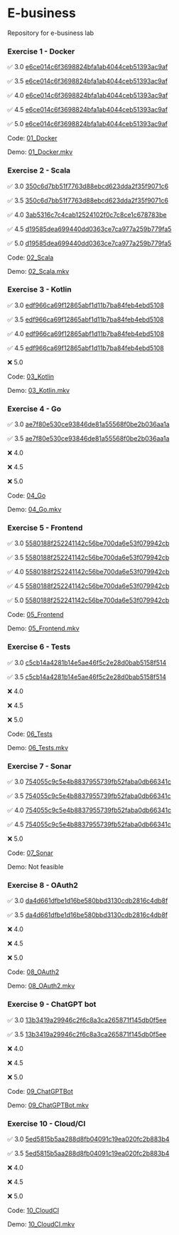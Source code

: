 # E-business
Repository for e-business lab

### Exercise 1 - Docker

✅ 3.0 [e6ce014c6f3698824bfa1ab4044ceb51393ac9af](https://github.com/MajkeIos/E-business/commit/e6ce014c6f3698824bfa1ab4044ceb51393ac9af)

✅ 3.5 [e6ce014c6f3698824bfa1ab4044ceb51393ac9af](https://github.com/MajkeIos/E-business/commit/e6ce014c6f3698824bfa1ab4044ceb51393ac9af)

✅ 4.0 [e6ce014c6f3698824bfa1ab4044ceb51393ac9af](https://github.com/MajkeIos/E-business/commit/e6ce014c6f3698824bfa1ab4044ceb51393ac9af)

✅ 4.5 [e6ce014c6f3698824bfa1ab4044ceb51393ac9af](https://github.com/MajkeIos/E-business/commit/e6ce014c6f3698824bfa1ab4044ceb51393ac9af)

✅ 5.0 [e6ce014c6f3698824bfa1ab4044ceb51393ac9af](https://github.com/MajkeIos/E-business/commit/e6ce014c6f3698824bfa1ab4044ceb51393ac9af)

Code: [01_Docker](01_Docker)

Demo: [01_Docker.mkv](demos/01_Docker.mkv)

### Exercise 2 - Scala

✅ 3.0 [350c6d7bb51f7763d88ebcd623dda2f35f9071c6](https://github.com/MajkeIos/E-business/commit/350c6d7bb51f7763d88ebcd623dda2f35f9071c6)

✅ 3.5 [350c6d7bb51f7763d88ebcd623dda2f35f9071c6](https://github.com/MajkeIos/E-business/commit/350c6d7bb51f7763d88ebcd623dda2f35f9071c6)

✅ 4.0 [3ab5316c7c4cab12524102f0c7c8ce1c678783be](https://github.com/MajkeIos/E-business/commit/3ab5316c7c4cab12524102f0c7c8ce1c678783be)

✅ 4.5 [d19585dea699440dd0363ce7ca977a259b779fa5](https://github.com/MajkeIos/E-business/commit/d19585dea699440dd0363ce7ca977a259b779fa5)

✅ 5.0 [d19585dea699440dd0363ce7ca977a259b779fa5](https://github.com/MajkeIos/E-business/commit/d19585dea699440dd0363ce7ca977a259b779fa5)

Code: [02_Scala](02_Scala)

Demo: [02_Scala.mkv](demos/02_Scala.mkv)

### Exercise 3 - Kotlin

✅ 3.0 [edf966ca69f12865abf1d11b7ba84feb4ebd5108](https://github.com/MajkeIos/E-business/commit/edf966ca69f12865abf1d11b7ba84feb4ebd5108)

✅ 3.5 [edf966ca69f12865abf1d11b7ba84feb4ebd5108](https://github.com/MajkeIos/E-business/commit/edf966ca69f12865abf1d11b7ba84feb4ebd5108)

✅ 4.0 [edf966ca69f12865abf1d11b7ba84feb4ebd5108](https://github.com/MajkeIos/E-business/commit/edf966ca69f12865abf1d11b7ba84feb4ebd5108)

✅ 4.5 [edf966ca69f12865abf1d11b7ba84feb4ebd5108](https://github.com/MajkeIos/E-business/commit/edf966ca69f12865abf1d11b7ba84feb4ebd5108)

❌ 5.0 

Code: [03_Kotlin](03_Kotlin)

Demo: [03_Kotlin.mkv](demos/03_Kotlin.mkv)

### Exercise 4 - Go

✅ 3.0 [ae7f80e530ce93846de81a55568f0be2b036aa1a](https://github.com/MajkeIos/E-business/commit/ae7f80e530ce93846de81a55568f0be2b036aa1a)

✅ 3.5 [ae7f80e530ce93846de81a55568f0be2b036aa1a](https://github.com/MajkeIos/E-business/commit/ae7f80e530ce93846de81a55568f0be2b036aa1a)

❌ 4.0 

❌ 4.5 

❌ 5.0 

Code: [04_Go](04_Go)

Demo: [04_Go.mkv](demos/04_Go.mkv)

### Exercise 5 - Frontend

✅ 3.0 [5580188f252241142c56be700da6e53f079942cb](https://github.com/MajkeIos/E-business/commit/5580188f252241142c56be700da6e53f079942cb)

✅ 3.5 [5580188f252241142c56be700da6e53f079942cb](https://github.com/MajkeIos/E-business/commit/5580188f252241142c56be700da6e53f079942cb)

✅ 4.0 [5580188f252241142c56be700da6e53f079942cb](https://github.com/MajkeIos/E-business/commit/5580188f252241142c56be700da6e53f079942cb)

✅ 4.5 [5580188f252241142c56be700da6e53f079942cb](https://github.com/MajkeIos/E-business/commit/5580188f252241142c56be700da6e53f079942cb)

✅ 5.0 [5580188f252241142c56be700da6e53f079942cb](https://github.com/MajkeIos/E-business/commit/5580188f252241142c56be700da6e53f079942cb)

Code: [05_Frontend](05_Frontend)

Demo: [05_Frontend.mkv](demos/05_Frontend.mkv)

### Exercise 6 - Tests

✅ 3.0 [c5cb14a4281b14e5ae46f5c2e28d0bab5158f514](https://github.com/MajkeIos/E-business/commit/c5cb14a4281b14e5ae46f5c2e28d0bab5158f514)

✅ 3.5 [c5cb14a4281b14e5ae46f5c2e28d0bab5158f514](https://github.com/MajkeIos/E-business/commit/c5cb14a4281b14e5ae46f5c2e28d0bab5158f514)

❌ 4.0

❌ 4.5

❌ 5.0

Code: [06_Tests](06_Tests)

Demo: [06_Tests.mkv](demos/06_Tests.mkv)

### Exercise 7 - Sonar

✅ 3.0 [754055c9c5e4b8837955739fb52faba0db66341c](https://github.com/MajkeIos/E-business/commit/754055c9c5e4b8837955739fb52faba0db66341c)

✅ 3.5 [754055c9c5e4b8837955739fb52faba0db66341c](https://github.com/MajkeIos/E-business/commit/754055c9c5e4b8837955739fb52faba0db66341c)

✅ 4.0 [754055c9c5e4b8837955739fb52faba0db66341c](https://github.com/MajkeIos/E-business/commit/754055c9c5e4b8837955739fb52faba0db66341c)

✅ 4.5 [754055c9c5e4b8837955739fb52faba0db66341c](https://github.com/MajkeIos/E-business/commit/754055c9c5e4b8837955739fb52faba0db66341c)

❌ 5.0

Code: [07_Sonar](07_Sonar)

Demo: Not feasible

### Exercise 8 - OAuth2

✅ 3.0 [da4d661dfbe1d16be580bbd3130cdb2816c4db8f](https://github.com/MajkeIos/E-business/commit/da4d661dfbe1d16be580bbd3130cdb2816c4db8f)

✅ 3.5 [da4d661dfbe1d16be580bbd3130cdb2816c4db8f](https://github.com/MajkeIos/E-business/commit/da4d661dfbe1d16be580bbd3130cdb2816c4db8f)

❌ 4.0

❌ 4.5

❌ 5.0

Code: [08_OAuth2](08_OAuth2)

Demo: [08_OAuth2.mkv](demos/08_OAuth2.mkv)

### Exercise 9 - ChatGPT bot

✅ 3.0 [13b3419a29946c2f6c8a3ca265871f145db0f5ee](https://github.com/MajkeIos/E-business/commit/13b3419a29946c2f6c8a3ca265871f145db0f5ee)

✅ 3.5 [13b3419a29946c2f6c8a3ca265871f145db0f5ee](https://github.com/MajkeIos/E-business/commit/13b3419a29946c2f6c8a3ca265871f145db0f5ee)

❌ 4.0

❌ 4.5

❌ 5.0

Code: [09_ChatGPTBot](09_ChatGPTBot)

Demo: [09_ChatGPTBot.mkv](demos/09_ChatGPTBot.mkv)

### Exercise 10 - Cloud/CI

✅ 3.0 [5ed5815b5aa288d8fb04091c19ea020fc2b883b4](https://github.com/MajkeIos/E-business/commit/5ed5815b5aa288d8fb04091c19ea020fc2b883b4)

✅ 3.5 [5ed5815b5aa288d8fb04091c19ea020fc2b883b4](https://github.com/MajkeIos/E-business/commit/5ed5815b5aa288d8fb04091c19ea020fc2b883b4)

❌ 4.0

❌ 4.5

❌ 5.0

Code: [10_CloudCI](10_CloudCI)

Demo: [10_CloudCI.mkv](demos/10_CloudCI.mkv)